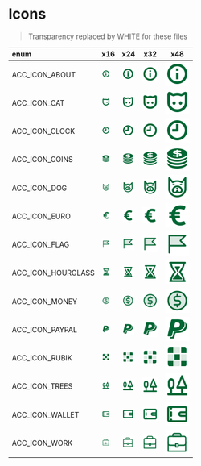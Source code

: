 # Icons

> Transparency replaced by WHITE for these files

enum | x16 | x24 | x32 | x48
:-- | --- | --- | --- | ---
ACC_ICON_ABOUT | <img src="ACC_ICON_ABOUT.svg" width="16">  | <img src="ACC_ICON_ABOUT.svg" width="24">  | <img src="ACC_ICON_ABOUT.svg" width="32">  | <img src="ACC_ICON_ABOUT.svg" width="48"> 
ACC_ICON_CAT | <img src="ACC_ICON_CAT.svg" width="16">  | <img src="ACC_ICON_CAT.svg" width="24">  | <img src="ACC_ICON_CAT.svg" width="32">  | <img src="ACC_ICON_CAT.svg" width="48"> 
ACC_ICON_CLOCK | <img src="ACC_ICON_CLOCK.svg" width="16">  | <img src="ACC_ICON_CLOCK.svg" width="24">  | <img src="ACC_ICON_CLOCK.svg" width="32">  | <img src="ACC_ICON_CLOCK.svg" width="48"> 
ACC_ICON_COINS | <img src="ACC_ICON_COINS.svg" width="16">  | <img src="ACC_ICON_COINS.svg" width="24">  | <img src="ACC_ICON_COINS.svg" width="32">  | <img src="ACC_ICON_COINS.svg" width="48"> 
ACC_ICON_DOG | <img src="ACC_ICON_DOG.svg" width="16">  | <img src="ACC_ICON_DOG.svg" width="24">  | <img src="ACC_ICON_DOG.svg" width="32">  | <img src="ACC_ICON_DOG.svg" width="48"> 
ACC_ICON_EURO | <img src="ACC_ICON_EURO.svg" width="16">  | <img src="ACC_ICON_EURO.svg" width="24">  | <img src="ACC_ICON_EURO.svg" width="32">  | <img src="ACC_ICON_EURO.svg" width="48"> 
ACC_ICON_FLAG | <img src="ACC_ICON_FLAG.svg" width="16">  | <img src="ACC_ICON_FLAG.svg" width="24">  | <img src="ACC_ICON_FLAG.svg" width="32">  | <img src="ACC_ICON_FLAG.svg" width="48"> 
ACC_ICON_HOURGLASS | <img src="ACC_ICON_HOURGLASS.svg" width="16">  | <img src="ACC_ICON_HOURGLASS.svg" width="24">  | <img src="ACC_ICON_HOURGLASS.svg" width="32">  | <img src="ACC_ICON_HOURGLASS.svg" width="48"> 
ACC_ICON_MONEY | <img src="ACC_ICON_MONEY.svg" width="16">  | <img src="ACC_ICON_MONEY.svg" width="24">  | <img src="ACC_ICON_MONEY.svg" width="32">  | <img src="ACC_ICON_MONEY.svg" width="48"> 
ACC_ICON_PAYPAL | <img src="ACC_ICON_PAYPAL.svg" width="16">  | <img src="ACC_ICON_PAYPAL.svg" width="24">  | <img src="ACC_ICON_PAYPAL.svg" width="32">  | <img src="ACC_ICON_PAYPAL.svg" width="48"> 
ACC_ICON_RUBIK | <img src="ACC_ICON_RUBIK.svg" width="16">  | <img src="ACC_ICON_RUBIK.svg" width="24">  | <img src="ACC_ICON_RUBIK.svg" width="32">  | <img src="ACC_ICON_RUBIK.svg" width="48"> 
ACC_ICON_TREES | <img src="ACC_ICON_TREES.svg" width="16">  | <img src="ACC_ICON_TREES.svg" width="24">  | <img src="ACC_ICON_TREES.svg" width="32">  | <img src="ACC_ICON_TREES.svg" width="48"> 
ACC_ICON_WALLET | <img src="ACC_ICON_WALLET.svg" width="16">  | <img src="ACC_ICON_WALLET.svg" width="24">  | <img src="ACC_ICON_WALLET.svg" width="32">  | <img src="ACC_ICON_WALLET.svg" width="48"> 
ACC_ICON_WORK | <img src="ACC_ICON_WORK.svg" width="16">  | <img src="ACC_ICON_WORK.svg" width="24">  | <img src="ACC_ICON_WORK.svg" width="32">  | <img src="ACC_ICON_WORK.svg" width="48"> 
